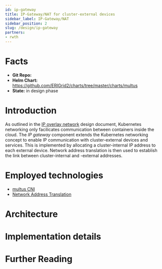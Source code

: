 ```yaml
---
id: ip-gateway
title: IP-Gateway/NAT for cluster-external devices 
sidebar_label: IP-Gateway/NAT
sidebar_position: 2
slug: /design/ip-gateway
partners:
- rwth
---
```


# Facts

- **Git Repo:** 
- **Helm Chart:** https://github.com/ERIGrid2/charts/tree/master/charts/multus
- **State:** in design phase

# Introduction

As outlined in the [IP overlay network](ip-overlay.md) design document, Kubernetes networking only facilicates communication between containers inside the cloud.
The _IP gateway_ component extends the Kubernetes networking concept to enable IP communication with cluster-external devices and services.
This is implemented by allocating a cluster-internal IP address to each external device.
Network address translation is then used to establish the link between cluster-internal and -external addresses.

# Employed technologies

- [multus CNI](https://github.com/k8snetworkplumbingwg/multus-cni)
- [Network Address Translation](https://en.wikipedia.org/wiki/Network_address_translation)

# Architecture

# Implementation details

# Further Reading
